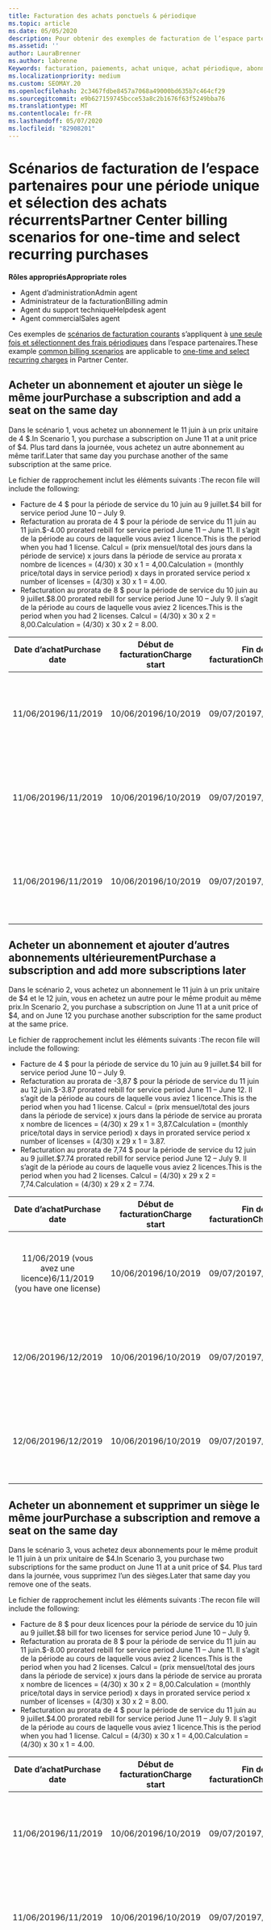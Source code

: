 ```yaml
---
title: Facturation des achats ponctuels & périodique
ms.topic: article
ms.date: 05/05/2020
description: Pour obtenir des exemples de facturation de l’espace partenaires pour une seule fois et sélectionner des achats périodiques, lorsque vous achetez des abonnements, ajoutez des abonnements, ajoutez ou supprimez des sièges.
ms.assetid: ''
author: LauraBrenner
ms.author: labrenne
Keywords: facturation, paiements, achat unique, achat périodique, abonnements, sièges
ms.localizationpriority: medium
ms.custom: SEOMAY.20
ms.openlocfilehash: 2c3467fdbe8457a7068a49000bd635b7c464cf29
ms.sourcegitcommit: e9b627159745bcce53a8c2b1676f63f5249bba76
ms.translationtype: MT
ms.contentlocale: fr-FR
ms.lasthandoff: 05/07/2020
ms.locfileid: "82908201"
---
```

# <a name="partner-center-billing-scenarios-for-one-time-and-select-recurring-purchases"></a><span data-ttu-id="924af-104">Scénarios de facturation de l’espace partenaires pour une période unique et sélection des achats récurrents</span><span class="sxs-lookup"><span data-stu-id="924af-104">Partner Center billing scenarios for one-time and select recurring purchases</span></span>

<span data-ttu-id="924af-105">**Rôles appropriés**</span><span class="sxs-lookup"><span data-stu-id="924af-105">**Appropriate roles**</span></span>

- <span data-ttu-id="924af-106">Agent d’administration</span><span class="sxs-lookup"><span data-stu-id="924af-106">Admin agent</span></span>
- <span data-ttu-id="924af-107">Administrateur de la facturation</span><span class="sxs-lookup"><span data-stu-id="924af-107">Billing admin</span></span>
- <span data-ttu-id="924af-108">Agent du support technique</span><span class="sxs-lookup"><span data-stu-id="924af-108">Helpdesk agent</span></span>
- <span data-ttu-id="924af-109">Agent commercial</span><span class="sxs-lookup"><span data-stu-id="924af-109">Sales agent</span></span>

<span data-ttu-id="924af-110">Ces exemples de [scénarios de facturation courants](common-billing-scenarios.md) s’appliquent à [une seule fois et sélectionnent des frais périodiques](one-time-and-recurring-billing.md) dans l’espace partenaires.</span><span class="sxs-lookup"><span data-stu-id="924af-110">These example [common billing scenarios](common-billing-scenarios.md) are applicable to [one-time and select recurring charges](one-time-and-recurring-billing.md) in Partner Center.</span></span>

## <a name="purchase-a-subscription-and-add-a-seat-on-the-same-day"></a><span data-ttu-id="924af-111">Acheter un abonnement et ajouter un siège le même jour</span><span class="sxs-lookup"><span data-stu-id="924af-111">Purchase a subscription and add a seat on the same day</span></span>

<span data-ttu-id="924af-112">Dans le scénario 1, vous achetez un abonnement le 11 juin à un prix unitaire de 4 $.</span><span class="sxs-lookup"><span data-stu-id="924af-112">In Scenario 1, you purchase a subscription on June 11 at a unit price of $4.</span></span> <span data-ttu-id="924af-113">Plus tard dans la journée, vous achetez un autre abonnement au même tarif.</span><span class="sxs-lookup"><span data-stu-id="924af-113">Later that same day you purchase another of the same subscription at the same price.</span></span>

<span data-ttu-id="924af-114">Le fichier de rapprochement inclut les éléments suivants :</span><span class="sxs-lookup"><span data-stu-id="924af-114">The recon file will include the following:</span></span>

- <span data-ttu-id="924af-115">Facture de 4 $ pour la période de service du 10 juin au 9 juillet.</span><span class="sxs-lookup"><span data-stu-id="924af-115">$4 bill for service period June 10 – July 9.</span></span>
- <span data-ttu-id="924af-116">Refacturation au prorata de 4 $ pour la période de service du 11 juin au 11 juin.</span><span class="sxs-lookup"><span data-stu-id="924af-116">$-4.00 prorated rebill for service period June 11 – June 11.</span></span> <span data-ttu-id="924af-117">Il s’agit de la période au cours de laquelle vous aviez 1 licence.</span><span class="sxs-lookup"><span data-stu-id="924af-117">This is the period when you had 1 license.</span></span> <span data-ttu-id="924af-118">Calcul = (prix mensuel/total des jours dans la période de service) x jours dans la période de service au prorata x nombre de licences = (4/30) x 30 x 1 = 4,00.</span><span class="sxs-lookup"><span data-stu-id="924af-118">Calculation = (monthly price/total days in service period) x days in prorated service period x number of licenses = (4/30) x 30 x 1 = 4.00.</span></span>
- <span data-ttu-id="924af-119">Refacturation au prorata de 8 $ pour la période de service du 10 juin au 9 juillet.</span><span class="sxs-lookup"><span data-stu-id="924af-119">$8.00 prorated rebill for service period June 10 – July 9.</span></span> <span data-ttu-id="924af-120">Il s’agit de la période au cours de laquelle vous aviez 2 licences.</span><span class="sxs-lookup"><span data-stu-id="924af-120">This is the period when you had 2 licenses.</span></span> <span data-ttu-id="924af-121">Calcul = (4/30) x 30 x 2 = 8,00.</span><span class="sxs-lookup"><span data-stu-id="924af-121">Calculation = (4/30) x 30 x 2 = 8.00.</span></span>

|<span data-ttu-id="924af-122">**Date d’achat**</span><span class="sxs-lookup"><span data-stu-id="924af-122">**Purchase date**</span></span>   |<span data-ttu-id="924af-123">**Début de facturation**</span><span class="sxs-lookup"><span data-stu-id="924af-123">**Charge start**</span></span> |<span data-ttu-id="924af-124">**Fin de facturation**</span><span class="sxs-lookup"><span data-stu-id="924af-124">**Charge end**</span></span>  |<span data-ttu-id="924af-125">**Prix unitaire**</span><span class="sxs-lookup"><span data-stu-id="924af-125">**Unit price**</span></span>  |<span data-ttu-id="924af-126">**Quantité**</span><span class="sxs-lookup"><span data-stu-id="924af-126">**Quantity**</span></span>  |<span data-ttu-id="924af-127">**Proportion**</span><span class="sxs-lookup"><span data-stu-id="924af-127">**Amount**</span></span> |<span data-ttu-id="924af-128">**Type de dépense**</span><span class="sxs-lookup"><span data-stu-id="924af-128">**Charge type**</span></span> |
|:------:|:------:|:------:|:------:|:------:|:------:|:-----:|
|<span data-ttu-id="924af-129">11/06/2019</span><span class="sxs-lookup"><span data-stu-id="924af-129">6/11/2019</span></span>      |<span data-ttu-id="924af-130">10/06/2019</span><span class="sxs-lookup"><span data-stu-id="924af-130">6/10/2019</span></span>   |<span data-ttu-id="924af-131">09/07/2019</span><span class="sxs-lookup"><span data-stu-id="924af-131">7/09/2019</span></span>         |<span data-ttu-id="924af-132">4 $</span><span class="sxs-lookup"><span data-stu-id="924af-132">$4</span></span>                |<span data-ttu-id="924af-133">1</span><span class="sxs-lookup"><span data-stu-id="924af-133">1</span></span>                 |<span data-ttu-id="924af-134">4 $</span><span class="sxs-lookup"><span data-stu-id="924af-134">$4</span></span>            |<span data-ttu-id="924af-135">Nouveau</span><span class="sxs-lookup"><span data-stu-id="924af-135">New</span></span>         |
|<span data-ttu-id="924af-136">11/06/2019</span><span class="sxs-lookup"><span data-stu-id="924af-136">6/11/2019</span></span>     | <span data-ttu-id="924af-137">10/06/2019</span><span class="sxs-lookup"><span data-stu-id="924af-137">6/10/2019</span></span>    |<span data-ttu-id="924af-138">09/07/2019</span><span class="sxs-lookup"><span data-stu-id="924af-138">7/09/2019</span></span>        |<span data-ttu-id="924af-139">4 $</span><span class="sxs-lookup"><span data-stu-id="924af-139">$4</span></span>        |<span data-ttu-id="924af-140">1</span><span class="sxs-lookup"><span data-stu-id="924af-140">1</span></span>        | <span data-ttu-id="924af-141">-4 $</span><span class="sxs-lookup"><span data-stu-id="924af-141">-$4</span></span>       |<span data-ttu-id="924af-142">addQuantity</span><span class="sxs-lookup"><span data-stu-id="924af-142">addQuantity</span></span>           |
|<span data-ttu-id="924af-143">11/06/2019</span><span class="sxs-lookup"><span data-stu-id="924af-143">6/11/2019</span></span>     | <span data-ttu-id="924af-144">10/06/2019</span><span class="sxs-lookup"><span data-stu-id="924af-144">6/10/2019</span></span>    |<span data-ttu-id="924af-145">09/07/2019</span><span class="sxs-lookup"><span data-stu-id="924af-145">7/09/2019</span></span>        |<span data-ttu-id="924af-146">4 $</span><span class="sxs-lookup"><span data-stu-id="924af-146">$4</span></span>        | <span data-ttu-id="924af-147">2</span><span class="sxs-lookup"><span data-stu-id="924af-147">2</span></span>      |<span data-ttu-id="924af-148">8 $</span><span class="sxs-lookup"><span data-stu-id="924af-148">$8</span></span>         |<span data-ttu-id="924af-149">addQuantity</span><span class="sxs-lookup"><span data-stu-id="924af-149">addQuantity</span></span>           |

## <a name="purchase-a-subscription-and-add-more-subscriptions-later"></a><span data-ttu-id="924af-150">Acheter un abonnement et ajouter d’autres abonnements ultérieurement</span><span class="sxs-lookup"><span data-stu-id="924af-150">Purchase a subscription and add more subscriptions later</span></span>

<span data-ttu-id="924af-151">Dans le scénario 2, vous achetez un abonnement le 11 juin à un prix unitaire de $4 et le 12 juin, vous en achetez un autre pour le même produit au même prix.</span><span class="sxs-lookup"><span data-stu-id="924af-151">In Scenario 2, you purchase a subscription on June 11 at a unit price of $4, and on June 12 you purchase another subscription for the same product at the same price.</span></span>

<span data-ttu-id="924af-152">Le fichier de rapprochement inclut les éléments suivants :</span><span class="sxs-lookup"><span data-stu-id="924af-152">The recon file will include the following:</span></span>

- <span data-ttu-id="924af-153">Facture de 4 $ pour la période de service du 10 juin au 9 juillet.</span><span class="sxs-lookup"><span data-stu-id="924af-153">$4 bill for service period June 10 – July 9.</span></span>
- <span data-ttu-id="924af-154">Refacturation au prorata de -3,87 $ pour la période de service du 11 juin au 12 juin.</span><span class="sxs-lookup"><span data-stu-id="924af-154">$-3.87 prorated rebill for service period June 11 – June 12.</span></span> <span data-ttu-id="924af-155">Il s’agit de la période au cours de laquelle vous aviez 1 licence.</span><span class="sxs-lookup"><span data-stu-id="924af-155">This is the period when you had 1 license.</span></span> <span data-ttu-id="924af-156">Calcul = (prix mensuel/total des jours dans la période de service) x jours dans la période de service au prorata x nombre de licences = (4/30) x 29 x 1 = 3,87.</span><span class="sxs-lookup"><span data-stu-id="924af-156">Calculation = (monthly price/total days in service period) x days in prorated service period x number of licenses = (4/30) x 29 x 1 = 3.87.</span></span>
- <span data-ttu-id="924af-157">Refacturation au prorata de 7,74 $ pour la période de service du 12 juin au 9 juillet.</span><span class="sxs-lookup"><span data-stu-id="924af-157">$7.74 prorated rebill for service period June 12 – July 9.</span></span> <span data-ttu-id="924af-158">Il s’agit de la période au cours de laquelle vous aviez 2 licences.</span><span class="sxs-lookup"><span data-stu-id="924af-158">This is the period when you had 2 licenses.</span></span> <span data-ttu-id="924af-159">Calcul = (4/30) x 29 x 2 = 7,74.</span><span class="sxs-lookup"><span data-stu-id="924af-159">Calculation = (4/30) x 29 x 2 = 7.74.</span></span>

|<span data-ttu-id="924af-160">**Date d’achat**</span><span class="sxs-lookup"><span data-stu-id="924af-160">**Purchase date**</span></span>   |<span data-ttu-id="924af-161">**Début de facturation**</span><span class="sxs-lookup"><span data-stu-id="924af-161">**Charge start**</span></span> |<span data-ttu-id="924af-162">**Fin de facturation**</span><span class="sxs-lookup"><span data-stu-id="924af-162">**Charge end**</span></span>  |<span data-ttu-id="924af-163">**Prix unitaire**</span><span class="sxs-lookup"><span data-stu-id="924af-163">**Unit price**</span></span>  |<span data-ttu-id="924af-164">**Quantité**</span><span class="sxs-lookup"><span data-stu-id="924af-164">**Quantity**</span></span>  |<span data-ttu-id="924af-165">**Proportion**</span><span class="sxs-lookup"><span data-stu-id="924af-165">**Amount**</span></span> |<span data-ttu-id="924af-166">**Type de dépense**</span><span class="sxs-lookup"><span data-stu-id="924af-166">**Charge type**</span></span> |
|:------:|:------:|:------:|:------:|:------:|:------:|:-----:|
|<span data-ttu-id="924af-167">11/06/2019 (vous avez une licence)</span><span class="sxs-lookup"><span data-stu-id="924af-167">6/11/2019 (you have one license)</span></span>     |<span data-ttu-id="924af-168">10/06/2019</span><span class="sxs-lookup"><span data-stu-id="924af-168">6/10/2019</span></span>   |<span data-ttu-id="924af-169">09/07/2019</span><span class="sxs-lookup"><span data-stu-id="924af-169">7/09/2019</span></span>         |<span data-ttu-id="924af-170">4 $</span><span class="sxs-lookup"><span data-stu-id="924af-170">$4</span></span>         |<span data-ttu-id="924af-171">1</span><span class="sxs-lookup"><span data-stu-id="924af-171">1</span></span>        |<span data-ttu-id="924af-172">4 $</span><span class="sxs-lookup"><span data-stu-id="924af-172">$4</span></span>            |<span data-ttu-id="924af-173">Nouveau</span><span class="sxs-lookup"><span data-stu-id="924af-173">New</span></span>         |
|<span data-ttu-id="924af-174">12/06/2019</span><span class="sxs-lookup"><span data-stu-id="924af-174">6/12/2019</span></span>     | <span data-ttu-id="924af-175">10/06/2019</span><span class="sxs-lookup"><span data-stu-id="924af-175">6/10/2019</span></span>    |<span data-ttu-id="924af-176">09/07/2019</span><span class="sxs-lookup"><span data-stu-id="924af-176">7/09/2019</span></span>        |<span data-ttu-id="924af-177">4 $</span><span class="sxs-lookup"><span data-stu-id="924af-177">$4</span></span>        |<span data-ttu-id="924af-178">1</span><span class="sxs-lookup"><span data-stu-id="924af-178">1</span></span>        | <span data-ttu-id="924af-179">-3,87 $</span><span class="sxs-lookup"><span data-stu-id="924af-179">-$3.87</span></span>       |<span data-ttu-id="924af-180">addQuantity</span><span class="sxs-lookup"><span data-stu-id="924af-180">addQuantity</span></span>           |
|<span data-ttu-id="924af-181">12/06/2019</span><span class="sxs-lookup"><span data-stu-id="924af-181">6/12/2019</span></span>     | <span data-ttu-id="924af-182">10/06/2019</span><span class="sxs-lookup"><span data-stu-id="924af-182">6/10/2019</span></span>    |<span data-ttu-id="924af-183">09/07/2019</span><span class="sxs-lookup"><span data-stu-id="924af-183">7/09/2019</span></span>        |<span data-ttu-id="924af-184">4 $</span><span class="sxs-lookup"><span data-stu-id="924af-184">$4</span></span>        | <span data-ttu-id="924af-185">2</span><span class="sxs-lookup"><span data-stu-id="924af-185">2</span></span>      |<span data-ttu-id="924af-186">7,74 $</span><span class="sxs-lookup"><span data-stu-id="924af-186">$7.74</span></span>       |<span data-ttu-id="924af-187">addQuantity</span><span class="sxs-lookup"><span data-stu-id="924af-187">addQuantity</span></span>           |

## <a name="purchase-a-subscription-and-remove-a-seat-on-the-same-day"></a><span data-ttu-id="924af-188">Acheter un abonnement et supprimer un siège le même jour</span><span class="sxs-lookup"><span data-stu-id="924af-188">Purchase a subscription and remove a seat on the same day</span></span>

<span data-ttu-id="924af-189">Dans le scénario 3, vous achetez deux abonnements pour le même produit le 11 juin à un prix unitaire de $4.</span><span class="sxs-lookup"><span data-stu-id="924af-189">In Scenario 3, you purchase two subscriptions for the same product on June 11 at a unit price of $4.</span></span> <span data-ttu-id="924af-190">Plus tard dans la journée, vous supprimez l’un des sièges.</span><span class="sxs-lookup"><span data-stu-id="924af-190">Later that same day you remove one of the seats.</span></span>  

<span data-ttu-id="924af-191">Le fichier de rapprochement inclut les éléments suivants :</span><span class="sxs-lookup"><span data-stu-id="924af-191">The recon file will include the following:</span></span>

- <span data-ttu-id="924af-192">Facture de 8 $ pour deux licences pour la période de service du 10 juin au 9 juillet.</span><span class="sxs-lookup"><span data-stu-id="924af-192">$8 bill for two licenses for service period June 10 – July 9.</span></span>
- <span data-ttu-id="924af-193">Refacturation au prorata de 8 $ pour la période de service du 11 juin au 11 juin.</span><span class="sxs-lookup"><span data-stu-id="924af-193">$-8.00 prorated rebill for service period June 11 – June 11.</span></span> <span data-ttu-id="924af-194">Il s’agit de la période au cours de laquelle vous aviez 2 licences.</span><span class="sxs-lookup"><span data-stu-id="924af-194">This is the period when you had 2 licenses.</span></span> <span data-ttu-id="924af-195">Calcul = (prix mensuel/total des jours dans la période de service) x jours dans la période de service au prorata x nombre de licences = (4/30) x 30 x 2 = 8,00.</span><span class="sxs-lookup"><span data-stu-id="924af-195">Calculation = (monthly price/total days in service period) x days in prorated service period x number of licenses = (4/30) x 30 x 2 = 8.00.</span></span>
- <span data-ttu-id="924af-196">Refacturation au prorata de 4 $ pour la période de service du 11 juin au 9 juillet.</span><span class="sxs-lookup"><span data-stu-id="924af-196">$4.00 prorated rebill for service period June 11 – July 9.</span></span> <span data-ttu-id="924af-197">Il s’agit de la période au cours de laquelle vous aviez 1 licence.</span><span class="sxs-lookup"><span data-stu-id="924af-197">This is the period when you had 1 license.</span></span> <span data-ttu-id="924af-198">Calcul = (4/30) x 30 x 1 = 4,00.</span><span class="sxs-lookup"><span data-stu-id="924af-198">Calculation = (4/30) x 30 x 1 = 4.00.</span></span>

|<span data-ttu-id="924af-199">**Date d’achat**</span><span class="sxs-lookup"><span data-stu-id="924af-199">**Purchase date**</span></span>   |<span data-ttu-id="924af-200">**Début de facturation**</span><span class="sxs-lookup"><span data-stu-id="924af-200">**Charge start**</span></span> |<span data-ttu-id="924af-201">**Fin de facturation**</span><span class="sxs-lookup"><span data-stu-id="924af-201">**Charge end**</span></span>  |<span data-ttu-id="924af-202">**Prix unitaire**</span><span class="sxs-lookup"><span data-stu-id="924af-202">**Unit price**</span></span>  |<span data-ttu-id="924af-203">**Quantité**</span><span class="sxs-lookup"><span data-stu-id="924af-203">**Quantity**</span></span>  |<span data-ttu-id="924af-204">**Proportion**</span><span class="sxs-lookup"><span data-stu-id="924af-204">**Amount**</span></span> |<span data-ttu-id="924af-205">**Type de dépense**</span><span class="sxs-lookup"><span data-stu-id="924af-205">**Charge type**</span></span> |
|:------:|:------:|:------:|:------:|:------:|:------:|:-----:|
|<span data-ttu-id="924af-206">11/06/2019</span><span class="sxs-lookup"><span data-stu-id="924af-206">6/11/2019</span></span>      |<span data-ttu-id="924af-207">10/06/2019</span><span class="sxs-lookup"><span data-stu-id="924af-207">6/10/2019</span></span>   |<span data-ttu-id="924af-208">09/07/2019</span><span class="sxs-lookup"><span data-stu-id="924af-208">7/09/2019</span></span>         |<span data-ttu-id="924af-209">4 $</span><span class="sxs-lookup"><span data-stu-id="924af-209">$4</span></span>                |<span data-ttu-id="924af-210">2</span><span class="sxs-lookup"><span data-stu-id="924af-210">2</span></span>                 |<span data-ttu-id="924af-211">8 $</span><span class="sxs-lookup"><span data-stu-id="924af-211">$8</span></span>            |<span data-ttu-id="924af-212">Nouveau</span><span class="sxs-lookup"><span data-stu-id="924af-212">New</span></span>         |
|<span data-ttu-id="924af-213">11/06/2019</span><span class="sxs-lookup"><span data-stu-id="924af-213">6/11/2019</span></span>     | <span data-ttu-id="924af-214">10/06/2019</span><span class="sxs-lookup"><span data-stu-id="924af-214">6/10/2019</span></span>    |<span data-ttu-id="924af-215">09/07/2019</span><span class="sxs-lookup"><span data-stu-id="924af-215">7/09/2019</span></span>        |<span data-ttu-id="924af-216">4 $</span><span class="sxs-lookup"><span data-stu-id="924af-216">$4</span></span>        |<span data-ttu-id="924af-217">2</span><span class="sxs-lookup"><span data-stu-id="924af-217">2</span></span>        | <span data-ttu-id="924af-218">-8 $</span><span class="sxs-lookup"><span data-stu-id="924af-218">-$8</span></span>       |<span data-ttu-id="924af-219">removeQuantity</span><span class="sxs-lookup"><span data-stu-id="924af-219">removeQuantity</span></span>           |
|<span data-ttu-id="924af-220">11/06/2019</span><span class="sxs-lookup"><span data-stu-id="924af-220">6/11/2019</span></span>     | <span data-ttu-id="924af-221">10/06/2019</span><span class="sxs-lookup"><span data-stu-id="924af-221">6/10/2019</span></span>    |<span data-ttu-id="924af-222">09/07/2019</span><span class="sxs-lookup"><span data-stu-id="924af-222">7/09/2019</span></span>        |<span data-ttu-id="924af-223">4 $</span><span class="sxs-lookup"><span data-stu-id="924af-223">$4</span></span>        | <span data-ttu-id="924af-224">1</span><span class="sxs-lookup"><span data-stu-id="924af-224">1</span></span>      |<span data-ttu-id="924af-225">4 $</span><span class="sxs-lookup"><span data-stu-id="924af-225">$4</span></span>         |<span data-ttu-id="924af-226">removeQuantity</span><span class="sxs-lookup"><span data-stu-id="924af-226">removeQuantity</span></span>           |

## <a name="purchase-a-subscription-and-remove-seats-later"></a><span data-ttu-id="924af-227">Acheter un abonnement et supprimer des sièges ultérieurement</span><span class="sxs-lookup"><span data-stu-id="924af-227">Purchase a subscription and remove seats later</span></span>

<span data-ttu-id="924af-228">Dans le scénario 4, vous achetez 2 abonnements le 11 juin à un prix unitaire de 4 $, puis le 12 juin, vous supprimez l’un des sièges.</span><span class="sxs-lookup"><span data-stu-id="924af-228">In Scenario 4, you purchase 2 subscriptions on June 11 at a unit price of $4, and on June 12 you remove one of the seats.</span></span>

<span data-ttu-id="924af-229">Le fichier de rapprochement inclut les éléments suivants :</span><span class="sxs-lookup"><span data-stu-id="924af-229">The recon file will include the following:</span></span>

- <span data-ttu-id="924af-230">Facture de 8 $ pour la période de service du 10 juin au 9 juillet.</span><span class="sxs-lookup"><span data-stu-id="924af-230">$8 bill for service period June 10 – July 9.</span></span>
- <span data-ttu-id="924af-231">Refacturation au prorata de -7,74 $ pour la période de service du 11 juin au 12 juin.</span><span class="sxs-lookup"><span data-stu-id="924af-231">$-7.74 prorated rebill for service period June 11 – June 12.</span></span> <span data-ttu-id="924af-232">Il s’agit de la période au cours de laquelle vous aviez 2 licences.</span><span class="sxs-lookup"><span data-stu-id="924af-232">This is the period when you had 2 licenses.</span></span> <span data-ttu-id="924af-233">Calcul = (prix mensuel/total des jours dans la période de service) x jours dans la période de service au prorata x nombre de licences = (4/30) x 29 x 2 = 7,74.</span><span class="sxs-lookup"><span data-stu-id="924af-233">Calculation = (monthly price/total days in service period) x days in prorated service period x number of licenses = (4/30) x 29 x 2 = 7.74.</span></span>
- <span data-ttu-id="924af-234">Refacturation au prorata de 3,87 $ pour la période de service du 12 juin au 9 juillet.</span><span class="sxs-lookup"><span data-stu-id="924af-234">$3.87 prorated rebill for service period June 12 – July 9.</span></span> <span data-ttu-id="924af-235">Il s’agit de la période au cours de laquelle vous aviez 1 licence.</span><span class="sxs-lookup"><span data-stu-id="924af-235">This is the period when you had 1 license.</span></span> <span data-ttu-id="924af-236">Calcul = (4/30) x 29 x 1 = 3,87.</span><span class="sxs-lookup"><span data-stu-id="924af-236">Calculation = (4/30) x 29 x 1 = 3.87.</span></span>

|<span data-ttu-id="924af-237">**Date d’achat**</span><span class="sxs-lookup"><span data-stu-id="924af-237">**Purchase date**</span></span>   |<span data-ttu-id="924af-238">**Début de facturation**</span><span class="sxs-lookup"><span data-stu-id="924af-238">**Charge start**</span></span> |<span data-ttu-id="924af-239">**Fin de facturation**</span><span class="sxs-lookup"><span data-stu-id="924af-239">**Charge end**</span></span>  |<span data-ttu-id="924af-240">**Prix unitaire**</span><span class="sxs-lookup"><span data-stu-id="924af-240">**Unit price**</span></span>  |<span data-ttu-id="924af-241">**Quantité**</span><span class="sxs-lookup"><span data-stu-id="924af-241">**Quantity**</span></span>  |<span data-ttu-id="924af-242">**Proportion**</span><span class="sxs-lookup"><span data-stu-id="924af-242">**Amount**</span></span> |<span data-ttu-id="924af-243">**Type de dépense**</span><span class="sxs-lookup"><span data-stu-id="924af-243">**Charge type**</span></span> |
|:------:|:------:|:------:|:------:|:------:|:------:|:-----:|
|<span data-ttu-id="924af-244">11/06/2019 (vous avez 2 licences)</span><span class="sxs-lookup"><span data-stu-id="924af-244">6/11/2019 (you have 2 licenses)</span></span>     |<span data-ttu-id="924af-245">10/06/2019</span><span class="sxs-lookup"><span data-stu-id="924af-245">6/10/2019</span></span>   |<span data-ttu-id="924af-246">09/07/2019</span><span class="sxs-lookup"><span data-stu-id="924af-246">7/09/2019</span></span>         |<span data-ttu-id="924af-247">4 $</span><span class="sxs-lookup"><span data-stu-id="924af-247">$4</span></span>         |<span data-ttu-id="924af-248">2</span><span class="sxs-lookup"><span data-stu-id="924af-248">2</span></span>        |<span data-ttu-id="924af-249">8 $</span><span class="sxs-lookup"><span data-stu-id="924af-249">$8</span></span>       |<span data-ttu-id="924af-250">Nouveau</span><span class="sxs-lookup"><span data-stu-id="924af-250">New</span></span>       |
|<span data-ttu-id="924af-251">12/06/2019</span><span class="sxs-lookup"><span data-stu-id="924af-251">6/12/2019</span></span>     | <span data-ttu-id="924af-252">10/06/2019</span><span class="sxs-lookup"><span data-stu-id="924af-252">6/10/2019</span></span>    |<span data-ttu-id="924af-253">09/07/2019</span><span class="sxs-lookup"><span data-stu-id="924af-253">7/09/2019</span></span>        |<span data-ttu-id="924af-254">4 $</span><span class="sxs-lookup"><span data-stu-id="924af-254">$4</span></span>        |<span data-ttu-id="924af-255">2</span><span class="sxs-lookup"><span data-stu-id="924af-255">2</span></span>        | <span data-ttu-id="924af-256">-7,74 $</span><span class="sxs-lookup"><span data-stu-id="924af-256">-$7.74</span></span>       |<span data-ttu-id="924af-257">removeQuantity</span><span class="sxs-lookup"><span data-stu-id="924af-257">removeQuantity</span></span>           |
|<span data-ttu-id="924af-258">12/06/2019 (vous avez 1 licence)</span><span class="sxs-lookup"><span data-stu-id="924af-258">6/12/2019 (you have 1 license)</span></span>    | <span data-ttu-id="924af-259">10/06/2019</span><span class="sxs-lookup"><span data-stu-id="924af-259">6/10/2019</span></span>    |<span data-ttu-id="924af-260">09/07/2019</span><span class="sxs-lookup"><span data-stu-id="924af-260">7/09/2019</span></span>   |<span data-ttu-id="924af-261">4 $</span><span class="sxs-lookup"><span data-stu-id="924af-261">$4</span></span>    |<span data-ttu-id="924af-262">1</span><span class="sxs-lookup"><span data-stu-id="924af-262">1</span></span>      |<span data-ttu-id="924af-263">3,87 $</span><span class="sxs-lookup"><span data-stu-id="924af-263">$3.87</span></span>    |<span data-ttu-id="924af-264">removeQuantity</span><span class="sxs-lookup"><span data-stu-id="924af-264">removeQuantity</span></span> |
